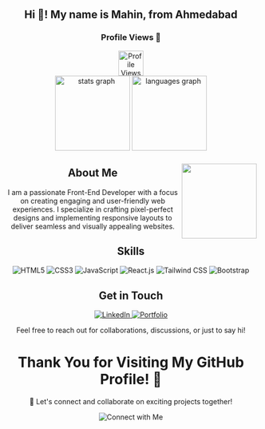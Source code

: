 <h2 align="center">Hi 👋! My name is Mahin, from Ahmedabad</h2> 



###

<div align="center">

<h3>Profile Views 👀 </h3>  <img src="https://profile-counter.glitch.me/maahin2005/count.svg" height="50" alt="Profile Views"  />

</div>

<div align="center">

  <img src="https://github-readme-stats.vercel.app/api?username=maahin2005&show_icons=true&hide_title=true&hide_border=true&count_private=true&include_all_commits=true&theme=radical" height="150" alt="stats graph"  />
  <img src="https://github-readme-stats.vercel.app/api/top-langs/?username=maahin2005&layout=compact&theme=radical" height="150" alt="languages graph"  />
</div>

###

<img align="right" height="150" src="https://i.imgflip.com/65efzo.gif"  />

###

###

<h2 align="center">About Me</h2>

<p align="center">
  I am a passionate Front-End Developer with a focus on creating engaging and user-friendly web experiences. I specialize in crafting pixel-perfect designs and implementing responsive layouts to deliver seamless and visually appealing websites.
</p>

<h2 align="center">Skills</h2>

<p align="center">
  <img src="https://img.shields.io/badge/HTML5-%23E34F26.svg?&style=for-the-badge&logo=html5&logoColor=white" alt="HTML5">
  <img src="https://img.shields.io/badge/CSS3-%231572B6.svg?&style=for-the-badge&logo=css3&logoColor=white" alt="CSS3">
  <img src="https://img.shields.io/badge/JavaScript-%23323330.svg?&style=for-the-badge&logo=javascript&logoColor=%23F7DF1E" alt="JavaScript">
  <img src="https://img.shields.io/badge/React-%2361DAFB.svg?&style=for-the-badge&logo=react&logoColor=white" alt="React.js">
  <img src="https://img.shields.io/badge/Tailwind_CSS-%2338B2AC.svg?&style=for-the-badge&logo=tailwind-css&logoColor=white" alt="Tailwind CSS">
  <img src="https://img.shields.io/badge/Bootstrap-%23563D7C.svg?&style=for-the-badge&logo=bootstrap&logoColor=white" alt="Bootstrap">
</p>

<h2 align="center">Get in Touch</h2>

<p align="center">
  <a href="https://www.linkedin.com/in/mahin-malek-371751286/" target="_blank">
    <img src="https://img.shields.io/badge/LinkedIn-%230077B5.svg?&style=for-the-badge&logo=linkedin&logoColor=white" alt="LinkedIn">
  </a>
  <a href="https://mahin-malek-portfolio.vercel.app/" target="_blank">
    <img src="https://img.shields.io/badge/Portfolio-%2312100E.svg?&style=for-the-badge&logo=dev.to&logoColor=white" alt="Portfolio">
  </a>
</p>

<p align="center">
  Feel free to reach out for collaborations, discussions, or just to say hi!
</p>

###

<h1 align='center' >Thank You for Visiting My GitHub Profile! 👋</h1>

<p align="center">
  🚀 Let's connect and collaborate on exciting projects together!
</p>

<p align="center">
  <img src="https://img.shields.io/badge/Connect%20with%20Me-%2312100E.svg?&style=for-the-badge&logo=dev.to&logoColor=white" alt="Connect with Me">
</p>

###
